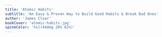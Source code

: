 ```yaml
---
title: 'Atomic Habits'
subtitle: 'An Easy & Proven Way to Build Good Habits & Break Bad Ones'
author: 'James Clear'
bookCover: 'atomic-habits.jpg'
spineColor: 'hsl(44deg 20% 82%)'
---
```

